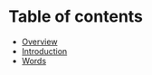 # Table of contents

* [Overview](README.md)
* [Introduction](introduction.md)
* [Words](words.md)

